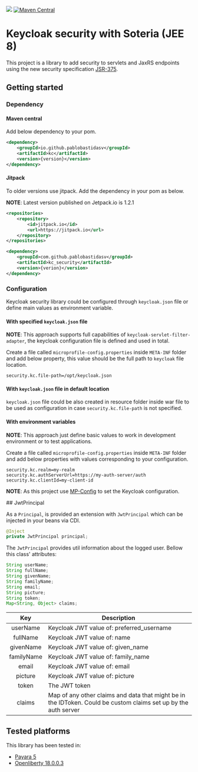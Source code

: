 [![](https://jitpack.io/v/pablobastidasv/kc_security.svg)](https://jitpack.io/#pablobastidasv/kc_security)
[![Maven Central](https://img.shields.io/maven-central/v/io.github.pablobastidasv/kc_security.svg?label=Maven%20Central)](https://search.maven.org/search?q=g:%22io.github.pablobastidasv%22%20AND%20a:%22kc_security%22)

# Keycloak security with Soteria (JEE 8)

This project is a library to add security to servlets and JaxRS endpoints using the new security specification 
[JSR-375](https://jcp.org/en/jsr/detail?id=375).  

## Getting started

### Dependency

#### Maven central

Add below dependency to your pom.

```xml
<dependency>
    <groupId>io.github.pablobastidasv</groupId>
    <artifactId>kc</artifactId>
    <version>{version}</version>
</dependency>
```

#### Jitpack

To older versions use jitpack. Add the dependency in your pom as below.

**NOTE**: Latest version published on Jetpack.io is 1.2.1

```xml
<repositories>
    <repository>
        <id>jitpack.io</id>
        <url>https://jitpack.io</url>
    </repository>
</repositories>
```

```xml
<dependency>
    <groupId>com.github.pablobastidasv</groupId>
    <artifactId>kc_security</artifactId>
    <version>{verion}</version>
</dependency>
```

### Configuration

Keycloak security library could be configured through `keycloak.json` file or define main values as environment 
variable.

#### With specified `keycloak.json` file

**NOTE**: This approach supports full capabilities of `keycloak-servlet-filter-adapter`, the keycloak configuration 
file is defined and used in total.

Create a file called `microprofile-config.properties` inside `META-INF` folder and add below property, this value 
should be the full path to `keycloak` file location.

```properties
security.kc.file-path=/opt/keycloak.json
``` 

#### With `keycloak.json` file in default location

`keycloak.json` file could be also created in resource folder inside war file to be used as configuration in 
case `security.kc.file-path` is not specified.

#### With environment variables

**NOTE**: This approach just define basic values to work in development environment or to test applications.  

Create a file called `microprofile-config.properties` inside `META-INF` folder and add below properties with values 
corresponding to your configuration.

```properties
security.kc.realm=my-realm
security.kc.authServerUrl=https://my-auth-server/auth
security.kc.clientId=my-client-id
``` 

**NOTE**: As this project use [MP-Config](http://microprofile.io/project/eclipse/microprofile-config) to set the Keycloak 
configuration.

## JwtPrincipal

As a `Principal`, is provided an extension with `JwtPrincipal` which can be injected in your beans via CDI.

```java
@Inject
private JwtPrincipal principal;
```

The `JwtPrincipal` provides util information about the logged user. Bellow this class' attributes: 

```java
String userName;
String fullName;
String givenName;
String familyName;
String email;
String picture;
String token;
Map<String, Object> claims;
```

|    Key    | Description |
|:---------:|-------------|
|userName   | Keycloak JWT value of: preferred_username
|fullName   | Keycloak JWT value of: name
|givenName  | Keycloak JWT value of: given_name
|familyName | Keycloak JWT value of: family_name
|email      | Keycloak JWT value of: email
|picture    | Keycloak JWT value of: picture
|token      | The JWT token
|claims     | Map of any other claims and data that might be in the IDToken. Could be custom claims set up by the auth server

## Tested platforms

This library has been tested in:

 - [Payara 5](http://www.payara.org/)
 - [Openliberty 18.0.0.3](https://openliberty.io)
